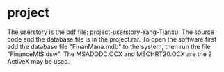 project
=======
The userstory is the pdf file: project-userstory-Yang-Tianxu.
The source code and the database file is in the project.rar.
To open the software first add the database file "FinanMana.mdb" to the system, then run the file "FinanceMIS.dsw".
The MSADODC.OCX and MSCHRT20.OCX are the 2 ActiveX may be used.
